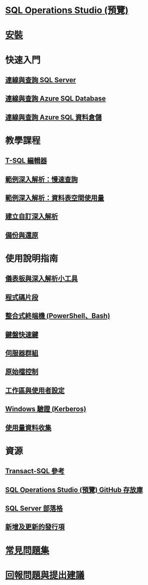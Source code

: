 # [SQL Operations Studio (預覽)](what-is.md)
# [安裝](download.md)
# 快速入門
## [連線與查詢 SQL Server](quickstart-sql-server.md)
## [連線與查詢 Azure SQL Database](quickstart-sql-database.md)
## [連線與查詢 Azure SQL 資料倉儲](quickstart-sql-dw.md)
# 教學課程
## [T-SQL 編輯器](tutorial-sql-editor.md) 
## [範例深入解析：慢速查詢](tutorial-qds-sql-server.md)
## [範例深入解析：資料表空間使用量](tutorial-table-space-sql-server.md)
## [建立自訂深入解析](tutorial-build-custom-insight-sql-server.md) 
## [備份與還原](tutorial-backup-restore-sql-server.md)
# 使用說明指南
## [儀表板與深入解析小工具](insight-widgets.md)
## [程式碼片段](code-snippets.md)
## [整合式終端機 (PowerShell、Bash)](integrated-terminal.md)
## [鍵盤快速鍵](keyboard-shortcuts.md)
## [伺服器群組](server-groups.md)
## [原始檔控制](source-control.md)
## [工作區與使用者設定](settings.md)
## [Windows 驗證 (Kerberos)](enable-kerberos.md)
## [使用量資料收集](usage-data-collection.md)
# 資源
## [Transact-SQL 參考](../t-sql/language-reference.md)
## [SQL Operations Studio (預覽) GitHub 存放庫](https://www.github.com/Microsoft/SqlOpsStudio)
## [SQL Server 部落格](https://blogs.technet.microsoft.com/dataplatforminsider/)
## [新增及更新的發行項](new-updated-sql-operations-studio.md)
# [常見問題集](faq.md)
# [回報問題與提出建議](https://github.com/microsoft/sqlopsstudio/issues)
